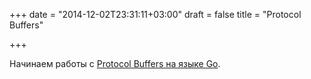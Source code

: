 +++
date = "2014-12-02T23:31:11+03:00"
draft = false
title = "Protocol Buffers"

+++

<p>Начинаем работы с&nbsp;<a href="http://tleyden.github.io/blog/2014/12/02/getting-started-with-go-and-protocol-buffers/">Protocol Buffers на языке Go</a>.</p>

